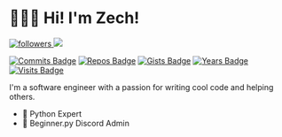 # 🙋🏻‍♂️ Hi! I'm Zech!

<a href="https://twitter.com/ZechCodes">
    <img alt="followers" title="Follow me on Twitter" src="https://img.shields.io/badge/-Twitter-1DA1F2?style=for-the-badge&logo=twitter&logoColor=white&labelColor=0081D2&color=1DA1F2"/>
</a>
<!-- <a href="https://www.youtube.com/channel/UC6-iUsH8cOQ2GxGLyIVcw-Q">
    <img alt="youtube" title="YouTube" src="https://img.shields.io/badge/-YouTube-red?style=for-the-badge&logo=youtube&logoColor=white&labelColor=CF0000&color=FF0000"/>
</a> -->
<a href="https://discord.gg/sfHykntuGy" alt="Beginner.py Discord Server">
    <img src="https://img.shields.io/badge/-Discord-5865F2?style=for-the-badge&logoColor=white&logo=discord&labelColor=4855E2"/>
</a>

[![Commits Badge](https://badges.pufler.dev/commits/monthly/ZechCodes?style=flat-square&color=3377ff)](https://github.com/ZechCodes)
[![Repos Badge](https://badges.pufler.dev/repos/ZechCodes?style=flat-square&color=3377ff)](https://github.com/ZechCodes?tab=repositories)
[![Gists Badge](https://badges.pufler.dev/gists/ZechCodes?style=flat-square&color=3377ff)](https://gist.github.com/ZechCodes)
[![Years Badge](https://badges.pufler.dev/years/ZechCodes?style=flat-square&color=3377ff)](https://github.com/ZechCodes)
[![Visits Badge](https://badges.pufler.dev/visits/ZechCodes/ZechCodes?style=flat-square&color=3377ff)](https://github.com/ZechCodes)

I'm a software engineer with a passion for writing cool code and helping others.

- 🐍 Python Expert
- 💬 Beginner.py Discord Admin
